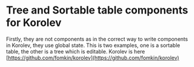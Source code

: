 # Tree and Sortable table components for Korolev

Firstly, they are not components as in the correct way to write components in Korolev, they use global state.
This is two examples, one is a sortable table, the other is a tree which is editable.
Korolev is here [https://github.com/fomkin/korolev](https://github.com/fomkin/korolev)
